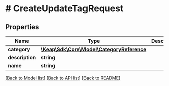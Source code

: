 # # CreateUpdateTagRequest

## Properties

Name | Type | Description | Notes
------------ | ------------- | ------------- | -------------
**category** | [**\Keap\Sdk\Core\Model\CategoryReference**](CategoryReference.md) |  | [optional]
**description** | **string** |  | [optional]
**name** | **string** |  | [optional]

[[Back to Model list]](../../README.md#models) [[Back to API list]](../../README.md#endpoints) [[Back to README]](../../README.md)
